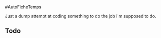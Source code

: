 #AutoFicheTemps

Just a dump attempt at coding something to do the job i'm supposed to do.

## Todo
